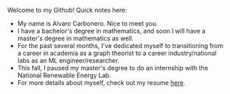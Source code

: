 Welcome to my Github! Quick notes here:
-  My name is Alvaro Carbonero. Nice to meet you.
-  I have a bachelor's degree in mathematics, and soon I will have a master's degree in mathematics as well.
-  For the past several months, I've dedicated myself to transitioning from a career in academia as a graph theorist to a career industry/national labs as an ML engineer/researcher. 
-  This fall, I paused my master's degree to do an internship with the National Renewable Energy Lab.
-  For more details about myself, check out my resume [here](https://docs.google.com/document/d/1b-X2ggAlDlOd4M0f90gWyL5gRfu73c8IWK8mp2eolww/edit?usp=sharing).
